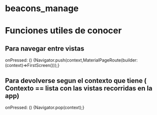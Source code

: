 # beacons_manage

# Funciones utiles de conocer

## Para navegar entre vistas
onPressed: () {Navigator.push(context,MaterialPageRoute(builder: (context)=>FirstScreen()));}

## Para devolverse segun el contexto que tiene ( Contexto == lista con las vistas recorridas en la app)
onPressed: () {Navigator.pop(context);}
